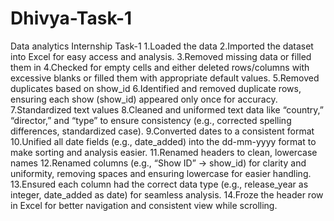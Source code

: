 # Dhivya-Task-1
Data analytics Internship Task-1
1.Loaded the data
2.Imported the dataset into Excel for easy access and analysis.
3.Removed missing data or filled them in
4.Checked for empty cells and either deleted rows/columns with excessive blanks or filled them with appropriate default values.
5.Removed duplicates based on show_id
6.Identified and removed duplicate rows, ensuring each show (show_id) appeared only once for accuracy.
7.Standardized text values
8.Cleaned and uniformed text data like “country,” “director,” and “type” to ensure consistency (e.g., corrected spelling differences, standardized case).
9.Converted dates to a consistent format
10.Unified all date fields (e.g., date_added) into the dd-mm-yyyy format to make sorting and analysis easier.
11.Renamed headers to clean, lowercase names
12.Renamed columns (e.g., “Show ID” → show_id) for clarity and uniformity, removing spaces and ensuring lowercase for easier handling.
13.Ensured each column had the correct data type (e.g., release_year as integer, date_added as date) for seamless analysis.
14.Froze the header row in Excel for better navigation and consistent view while scrolling.


